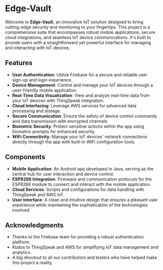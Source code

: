 # Edge-Vault

Welcome to **Edge-Vault**, an innovative IoT solution designed to bring cutting-edge security and monitoring to your fingertips. This project is a comprehensive suite that encompasses robust mobile applications, secure cloud integrations, and seamless IoT device communications. It's built to provide users with a straightforward yet powerful interface for managing and interacting with IoT devices.

## Features

- **User Authentication**: Utilize Firebase for a secure and reliable user sign-up and login experience.
- **Device Management**: Control and manage your IoT devices through a user-friendly mobile application.
- **Real-Time Data Visualization**: View and analyze real-time data from your IoT devices with ThingSpeak integration.
- **Cloud Interfacing**: Leverage AWS services for advanced data processing and storage.
- **Secure Communication**: Ensure the safety of device control commands and data transmission with encrypted channels.
- **Biometric Security**: Protect sensitive actions within the app using biometric prompts for enhanced security.
- **WiFi Connectivity**: Manage your IoT devices' network connections directly through the app with built-in WiFi configuration tools.

## Components

- **Mobile Application**: An Android app developed in Java, serving as the central hub for user interaction and device control.
- **ESP8266 Integration**: Firmware and communication protocols for the ESP8266 module to connect and interact with the mobile application.
- **Cloud Services**: Scripts and configurations for data handling with ThingSpeak and AWS IoT.
- **User Interface**: A clean and intuitive design that ensures a pleasant user experience while maintaining the sophistication of the technologies involved.

## Acknowledgments

- Thanks to the Firebase team for providing a robust authentication platform.
- Kudos to ThingSpeak and AWS for simplifying IoT data management and analytics.
- A big shoutout to all our contributors and testers who have helped make this project a reality.
